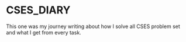 # CSES_DIARY
This one was my journey writing about how I solve all CSES problem set and what I get from every task.
